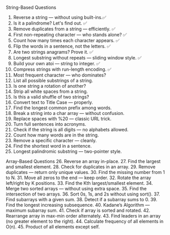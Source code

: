 String-Based Questions
1. Reverse a string — without using built-ins.✅
2. Is it a palindrome? Let's find out. ✅
3. Remove duplicates from a string — efficiently. ✅
4. First non-repeating character — who stands alone? ✅
5. Count how many times each character appears. ✅
6. Flip the words in a sentence, not the letters. ✅
7. Are two strings anagrams? Prove it. ✅
8. Longest substring without repeats — sliding window style. ✅
9. Build your own atoi — string to integer. ✅
10. Compress strings with run-length encoding. ✅
11. Most frequent character — who dominates? 
12. List all possible substrings of a string.
13. Is one string a rotation of another?
14. Strip all white spaces from a string.
15. Is this a valid shuffle of two strings?
16. Convert text to Title Case — properly.
17. Find the longest common prefix among words.
18. Break a string into a char array — without confusion.
19. Replace spaces with %20 — classic URL trick.
20. Turn full sentences into acronyms.
21. Check if the string is all digits — no alphabets allowed.
22. Count how many words are in the string.
23. Remove a specific character — cleanly.
24. Find the shortest word in a sentence.
25. Longest palindromic substring — two-pointer style.

Array-Based Questions
26. Reverse an array in-place.
27. Find the largest and smallest element.
28. Check for duplicates in an array.
29. Remove duplicates — return only unique values.
30. Find the missing number from 1 to N.
31. Move all zeros to the end — keep order.
32. Rotate the array left/right by K positions.
33. Find the Kth largest/smallest element.
34. Merge two sorted arrays — without using extra space.
35. Find the intersection of two arrays.
36. Sort 0s, 1s, and 2s without using sort().
37. Find subarrays with a given sum.
38. Detect if a subarray sums to 0.
39. Find the longest increasing subsequence.
40. Kadane’s Algorithm — maximum subarray sum.
41. Check if array is sorted and rotated.
42. Rearrange array in max-min order alternately.
43. Find leaders in an array (no greater element to the right).
44. Calculate frequency of all elements in O(n).
45. Product of all elements except self.
